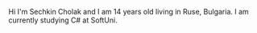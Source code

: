 Hi I'm Sechkin Cholak and I am 14 years old living in Ruse, Bulgaria.
I am currently studying C# at SoftUni.

